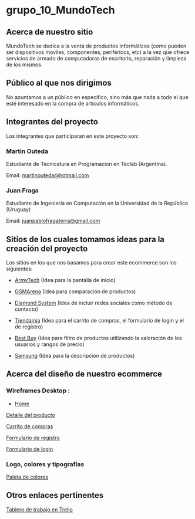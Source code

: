 # grupo_10_MundoTech

## Acerca de nuestro sitio

MundoTech se dedica a la venta de productos informáticos (como pueden ser dispositivos moviles, componentes, periféricos, etc) a la vez que ofrece servicios de armado de computadoras de escritorio, reparación y limpieza de los mismos.

## Público al que nos dirigimos

No apuntamos a un público en específico, sino más que nada a todo el que esté interesado en la compra de artículos informáticos.

## Integrantes del proyecto

Los integrantes que participaran en este proyecto son:

### Martin Outeda
Estudiante de Tecnicatura en Programacion en Teclab (Argentina). 

Email: martinouteda@hotmail.com

### Juan Fraga 
Estudiante de Ingeniería en Computación en la Universidad de la República (Uruguay)

Email: juanpablofragaterra@gmail.com

## Sitios de los cuales tomamos ideas para la creación del proyecto

Los sitios en los que nos basamos para crear este ecommerce son los siguientes:

- [ArmyTech](https://www.armytech.com.ar/) (Idea para la pantalla de inicio)

- [GSMArena](https://www.gsmarena.com/compare.php3?idPhone2=9848) (Idea para comparación de productos)

- [Diamond System](https://www.diamondcomputacion.com.ar/) (Idea de incluir redes sociales como método de contacto)

- [Tiendamia](https://tiendamia.com/uy) (Idea para el carrito de compras, el formulario de login y el de registro)

- [Best Buy](https://www.bestbuy.com/) (Idea para filtro de productos utilizando la valoración de los usuarios y rangos de precio)

- [Samsung](https://www.samsung.com/py/monitors/flat/led-monitor-24-inch-ls24f350fhlxzx/) (Idea para la descripción de productos)

## Acerca del diseño de nuestro ecommerce

### Wireframes Desktop :

- [Home](https://wireframe.cc/pro/pp/e93dfafe8407941) 

[Detalle del producto](https://wireframe.cc/pro/pp/e93dfafe8407941) 

[Carrito de compras](https://wireframe.cc/pro/pp/e93dfafe8407941)   

[Formulario de registro](https://wireframe.cc/pro/pp/e93dfafe8407941) 

[Formulario de login](https://wireframe.cc/pro/pp/e93dfafe8407941) 

### Logo, colores y tipografías

[Paleta de colores](https://coolors.co/012a4a-013a63-01497c-014f86-2a6f97-2c7da0-468faf-61a5c2-89c2d9-a9d6e5)

## Otros enlaces pertinentes

[Tablero de trabajo en Trello](https://trello.com/b/jiLFAOf0/sprint-1)

